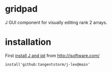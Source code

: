 # gridpad
J GUI component for visually editing rank 2 arrays.

# installation

First [install J and jqt](https://code.jsoftware.com/wiki/System/Installation) from http://jsoftware.com/

    install'github:tangentstorm/j-lex@main'
